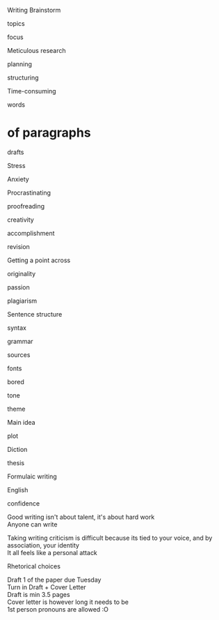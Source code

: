 Writing Brainstorm
 
topics

focus

Meticulous research

planning

structuring

Time-consuming

words

# of paragraphs

drafts

Stress

Anxiety

Procrastinating

proofreading

creativity

accomplishment

revision

Getting a point across

originality

passion

plagiarism

Sentence structure

syntax

grammar

sources

fonts

bored

tone

theme

Main idea

plot

Diction

thesis

Formulaic writing

English

confidence

Good writing isn't about talent, it's about hard work  
Anyone can write
 
Taking writing criticism is difficult because its tied to your voice, and by association, your identity  
It all feels like a personal attack
   

Rhetorical choices

Draft 1 of the paper due Tuesday  
Turn in Draft + Cover Letter  
Draft is min 3.5 pages  
Cover letter is however long it needs to be  
1st person pronouns are allowed :O
